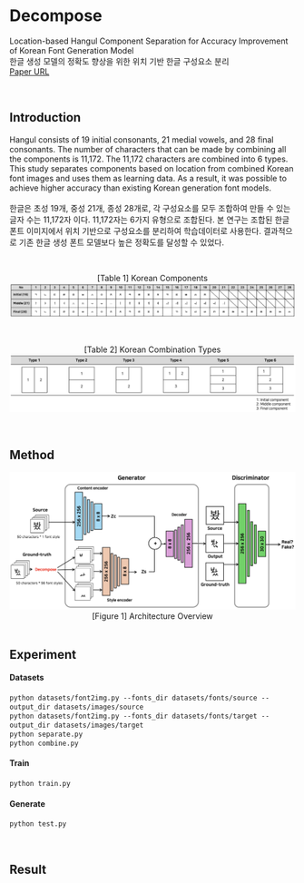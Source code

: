# Decompose

Location-based Hangul Component Separation for Accuracy Improvement of Korean Font Generation Model <br/>
한글 생성 모델의 정확도 향상을 위한 위치 기반 한글 구성요소 분리 <br/>
<a href='https://oasis.ssu.ac.kr/search/i-discovery/edsker:edsker.000005127591?type=eds'>Paper URL</a> <br/>

<br/>

## Introduction

Hangul consists of 19 initial consonants, 21 medial vowels, and 28 final consonants. The number of characters that can be made by combining all the components is 11,172. The 11,172 characters are combined into 6 types. This study separates components based on location from combined Korean font images and uses them as learning data. As a result, it was possible to achieve higher accuracy than existing Korean generation font models. <br/><br/>
한글은 초성 19개, 중성 21개, 종성 28개로, 각 구성요소를 모두 조합하여 만들 수 있는 글자 수는 11,172자 이다. 11,172자는 6가지 유형으로 조합된다. 본 연구는 조합된 한글 폰트 이미지에서 위치 기반으로 구성요소를 분리하여 학습데이터로 사용한다. 결과적으로 기존 한글 생성 폰트 모델보다 높은 정확도를 달성할 수 있었다.

<br/>

<div align='center'> 

[Table 1] Korean Components
<img src='assets/korean_components.png'/>

<br/>

[Table 2] Korean Combination Types
<img src='assets/korean_combination_types.png'/>

</div>

<br/>

## Method 

<div align='center'>

<img src='assets/architecture.png' />
[Figure 1] Architecture Overview
</div>

<br/>

## Experiment

#### Datasets

```
python datasets/font2img.py --fonts_dir datasets/fonts/source --output_dir datasets/images/source
python datasets/font2img.py --fonts_dir datasets/fonts/target --output_dir datasets/images/target
python separate.py
python combine.py
```

#### Train

```
python train.py
```

#### Generate

```
python test.py
```

<br/>

## Result


<br/>

